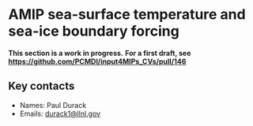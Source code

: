 # AMIP sea-surface temperature and sea-ice boundary forcing

**This section is a work in progress.**
**For a first draft, see https://github.com/PCMDI/input4MIPs_CVs/pull/146**

## Key contacts

- Names: Paul Durack
- Emails: durack1@llnl.gov

<!--- begin-revision-history:PCMDI-ACMIP -->
<!--- Do not edit this section, it is automatically updated when the docs are filled out -->
<!--- No revisions, hence section is blank -->
<!--- end-revision-history -->
